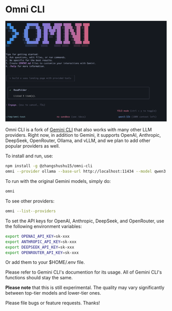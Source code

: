# Omni CLI

![Omni CLI Screenshot](./docs/assets/omni-screenshot.png)

Omni CLI is a fork of [Gemini CLI](https://github.com/google-gemini/gemini-cli) that also works with many other LLM providers. Right now, in addition to Gemini, it supports OpenAI, Anthropic, DeepSeek, OpenRouter, Ollama, and vLLM, and we plan to add other popular providers as well.

To install and run, use:

```bash
npm install -g @zhangshushu15/omni-cli
omni --provider ollama --base-url http://localhost:11434 --model qwen3:32b
```

To run with the original Gemini models, simply do:

```bash
omni
```

To see other providers:

```bash
omni --list--providers
```

To set the API keys for OpenAI, Anthropic, DeepSeek, and OpenRouter, use the following environment variables:
```bash
export OPENAI_API_KEY=sk-xxx
export ANTHROPIC_API_KEY=sk-xxx
export DEEPSEEK_API_KEY=sk-xxx
export OPENROUTER_API_KEY=sk-xxx
```

Or add them to your $HOME/.env file.

Please refer to Gemini CLI's documention for its usage. All of Gemini CLI's functions should stay the same.

**Please note** that this is still experimental. The quality may vary significantly between top-tier models and lower-tier ones.

Please file bugs or feature requests. Thanks!
